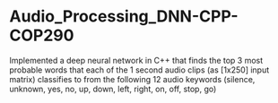 # Audio_Processing_DNN-CPP-COP290
 Implemented a deep neural network in C++ that finds the top 3 most probable words that each of the 1 second audio clips (as [1x250] input matrix) classifies to from the following 12 audio keywords (silence, unknown, yes, no, up, down, left, right, on, off, stop, go)
